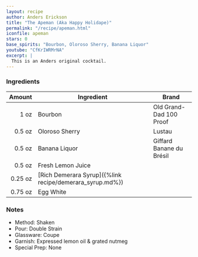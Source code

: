 ```yaml
---
layout: recipe
author: Anders Erickson
title: "The Apeman (Aka Happy Holidape)"
permalink: "/recipe/apeman.html"
iconfile: apeman
stars: 0
base_spirits: "Bourbon, Oloroso Sherry, Banana Liquor"
youtube: "CfKrIWRMrNA"
excerpt: |
  This is an Anders original cocktail.
---
```


### Ingredients

|  Amount | Ingredient                                               | Brand                    |
| ------: | -------------------------------------------------------- | ------------------------ |
|    1 oz | Bourbon                                                  | Old Grand-Dad 100 Proof  |
|  0.5 oz | Oloroso Sherry                                           | Lustau                   |
|  0.5 oz | Banana Liquor                                            | Giffard Banane du Brésil |
|  0.5 oz | Fresh Lemon Juice                                        |
| 0.25 oz | [Rich Demerara Syrup]({%link recipe/demerara_syrup.md%}) |
| 0.75 oz | Egg White                                                |

### Notes

- Method: Shaken
- Pour: Double Strain
- Glassware: Coupe
- Garnish: Expressed lemon oil & grated nutmeg
- Special Prep: None

